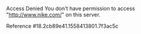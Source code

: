 Access Denied You don't have permission to access "http://www.nike.com/" on this server.

Reference #18.2cb89e41.1558413801.7f3ac5c